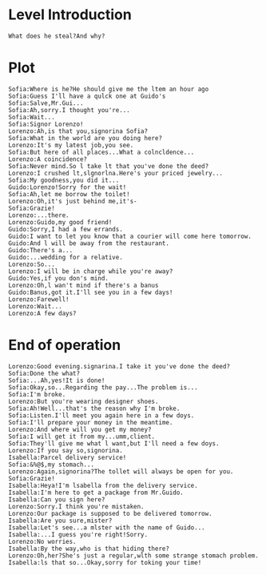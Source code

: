 # Level Introduction

	What does he steal?And why?

# Plot
	Sofia:Where is he?He should give me the ltem an hour ago
	Sofia:Guess I'll have a qulck one at Guido's
	Sofia:Salve,Mr.Gui...
	Sofia:Ah,sorry.I thought you're...
	Sofia:Wait...
	Sofia:Signor Lorenzo!
	Lorenzo:Ah,is that you,signorina Sofia?
	Sofia:What in the world are you doing here?
	Lorenzo:It's my latest job,you see.
	Sofia:But here of all places...What a colncldence...
	Lorenzo:A coincidence?
	Sofia:Never mind.So l take lt that you've done the deed?
	Lorenzo:I crushed lt,slgnorlna.Here's your priced jewelry...
	Sofia:My goodness,you did it...
	Guido:Lorenzo!Sorry for the wait!
	Sofia:Ah,let me borrow the toilet!
	Lorenzo:Oh,it's just behind me,it's-
	Sofia:Grazie!
	Lorenzo:...there.
	Lorenzo:Guido,my good friend!
	Guido:Sorry,I had a few errands.
	Guido:I want to let you know that a courier will come here tomorrow.
	Guido:And l will be away from the restaurant.
	Guido:There's a...
	Guido:...wedding for a relative.
	Lorenzo:So...
	Lorenzo:I will be in charge while you're away?
	Guido:Yes,if you don's mind.
	Lorenzo:Oh,l wan't mind if there's a banus
	Guido:Banus,got it.I'll see you in a few days!
	Lorenzo:Farewell!
	Lorenzo:Wait...
	Lorenzo:A few days?

# End of operation
	Lorenzo:Good evening.signarina.I take it you've done the deed?
	Sofia:Done the what?
	Sofia:...Ah,yes!It is done!
	Sofia:Okay,so...Regarding the pay...The problem is...
	Sofia:I'm broke.
	Lorenzo:But you're wearing designer shoes.
	Sofia:Ah!Well...that's the reason why I'm broke.
	Sofia:Listen.I'll meet you again here in a few doys.
	Sofia:I'll prepare your money in the meantime.
	Lorenzo:And where will you get my money?
	Sofia:I will get it from my...umm,client.
	Sofia:They'll give me what l want,but I'll need a few doys.
	Lorenzo:If you say so,signorina.
	Isabella:Parcel delivery service!
	Sofia:&%@$,my stomach...
	Lorenzo:Again,signorina?The tollet will always be open for you.
	Sofia:Grazie!
	Isabella:Heya!I'm lsabella from the delivery service.
	Isabella:I'm here to get a package from Mr.Guido.
	Isabella:Can you sign here?
	Lorenzo:Sorry.I think you're mistaken.
	Lorenzo:Our package is supposed to be delivered tomorrow.
	Isabella:Are you sure,mister?
	Isabella:Let's see...a mlster with the name of Guido...
	Isabella:...I guess you're right!Sorry.
	Lorenzo:No worries.
	Isabella:By the way,who is that hiding there?
	Lorenzo:Oh,her?She's just a regular,wlth some strange stomach problem.
	Isabella:ls that so...Okay,sorry for toking your time!